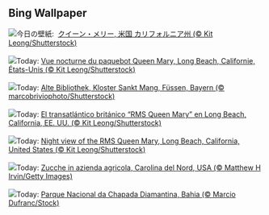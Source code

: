 ## Bing Wallpaper
![](https://www.bing.com/th?id=OHR.QueenMary_JA-JP3893109028_UHD.jpg&w=1000)今日の壁紙: &nbsp;[クイーン・メリー, 米国 カリフォルニア州 (© Kit Leong/Shutterstock)](https://www.bing.com/th?id=OHR.QueenMary_JA-JP3893109028_UHD.jpg)
<br><br/>
![](https://www.bing.com/th?id=OHR.QueenMary_FR-FR8887233581_UHD.jpg&w=1000)Today: [Vue nocturne du paquebot Queen Mary, Long Beach, Californie, États-Unis (© Kit Leong/Shutterstock)](https://www.bing.com/th?id=OHR.QueenMary_FR-FR8887233581_UHD.jpg)
<br><br/>
![](https://www.bing.com/th?id=OHR.StMangLibrary_DE-DE0881251342_UHD.jpg&w=1000)Today: [Alte Bibliothek, Kloster Sankt Mang, Füssen, Bayern (© marcobriviophoto/Shutterstock)](https://www.bing.com/th?id=OHR.StMangLibrary_DE-DE0881251342_UHD.jpg)
<br><br/>
![](https://www.bing.com/th?id=OHR.QueenMary_ES-ES3516526290_UHD.jpg&w=1000)Today: [El transatlántico británico “RMS Queen Mary” en Long Beach, California, EE. UU. (© Kit Leong/Shutterstock)](https://www.bing.com/th?id=OHR.QueenMary_ES-ES3516526290_UHD.jpg)
<br><br/>
![](https://www.bing.com/th?id=OHR.QueenMary_EN-GB3607133063_UHD.jpg&w=1000)Today: [Night view of the RMS Queen Mary, Long Beach, California, United States (© Kit Leong/Shutterstock)](https://www.bing.com/th?id=OHR.QueenMary_EN-GB3607133063_UHD.jpg)
<br><br/>
![](https://www.bing.com/th?id=OHR.PumpkinFarm_IT-IT9478392413_UHD.jpg&w=1000)Today: [Zucche in azienda agricola, Carolina del Nord, USA (© Matthew H Irvin/Getty Images)](https://www.bing.com/th?id=OHR.PumpkinFarm_IT-IT9478392413_UHD.jpg)
<br><br/>
![](https://www.bing.com/th?id=OHR.PondCave_PT-BR4920189612_UHD.jpg&w=1000)Today: [Parque Nacional da Chapada Diamantina, Bahia (© Marcio Dufranc/Stock)](https://www.bing.com/th?id=OHR.PondCave_PT-BR4920189612_UHD.jpg)
<br><br/>
